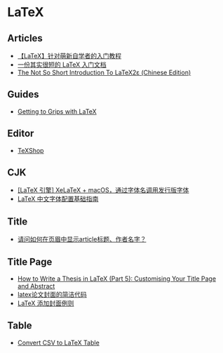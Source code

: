 # LaTeX

## Articles
* [【LaTeX】针对萌新自学者的入门教程](https://zhuanlan.zhihu.com/p/521649367)
* [一份其实很短的 LaTeX 入门文档](https://liam0205.me/2014/09/08/latex-introduction/)
* [The Not So Short Introduction To LaTeX2ε (Chinese Edition)](https://github.com/CTeX-org/lshort-zh-cn/)

## Guides
* [Getting to Grips with LaTeX](https://www.andy-roberts.net/latex/)

## Editor
* [TeXShop](https://pages.uoregon.edu/koch/texshop/)

## CJK
* [[LaTeX 引擎] XeLaTeX + macOS，通过字体名调用发行版字体](https://zhuanlan.zhihu.com/p/59774395)
* [LaTeX 中文字体配置基础指南](https://zhuanlan.zhihu.com/p/538459335)

## Title
* [请问如何在页眉中显示article标题、作者名字？](https://ask.latexstudio.net/index.php/ask/question/3381.html)

## Title Page
* [How to Write a Thesis in LaTeX (Part 5): Customising Your Title Page and Abstract](https://www.overleaf.com/learn/latex/How_to_Write_a_Thesis_in_LaTeX_(Part_5)%3A_Customising_Your_Title_Page_and_Abstract)
* [latex论文封面的简洁代码](https://zhuanlan.zhihu.com/p/524221069)
* [LaTeX 添加封面例则](https://zhuanlan.zhihu.com/p/633431642)

## Table
* [Convert CSV to LaTeX Table](https://tableconvert.com/csv-to-latex)
